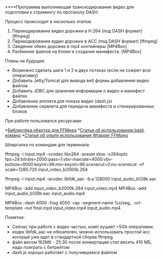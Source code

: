 ****Программа выполняющая транскодирование видео для подготовки к стримингу по протоколу DASH.

Процесс происходит в несколько этапов:
1. Перекодирование видео дорожки в H.264 (под DASH формат) [ffmpeg]
2. Перекодирование аудио дорожки в ACC (под DASH формат) [ffmpeg]
3. Сведение обеих дорожек в mp4 контейнеры  [MP4Box]
4. Разбиение файлов на блоки и создание манифеста. [MP4Box]

Планы на будущее:
- Возможно сделать шаги 1 и 2 в двух потоках (если не сожрет всю оперативку)
- Добавить Jetty/Tomcat для вывода веб формы добавления видео файлов
- Добавить JDBC для хранения информации о видео и манифест файлах
- Добавление апплета для показа видео (dash.js)
- Добавление сервлета для передачи манифеста и сгенерированных блоков

При работе пользовался ресурсами:

*[Библиотека обертка для FFMpeg](https://github.com/bramp/ffmpeg-cli-wrapper)
*[Статья об использовании bash команд](http://itmultimedia.ru/sozdanie-kontenta-mpeg-dash-s-pomoshhyu-mp4box-i-ffmpeg/)
*[Статья об опыте использования Wrapper FFMpeg](https://ru.smedialink.com/razrabotka/ffmpeg-i-ego-vrapper-dlya-java/)


Шпаргалка по командам для терминала:

ffmpeg -i input.mp4 -vcodec libx264 -preset slow -x264opts fps=24:bitrate=2000:pass=1:vbv-maxrate=4000:vbv-bufsize=9000:keyint=96:min-keyint=96:scenecut=0:no-scenecut -vf scale=1280:720 input_video_b2000k.264

ffmpeg -i input.mp4 -acodec libfdk_aac -b:a 128000 input_audio_b128k.aac

MP4Box -add input_video_b2000k.264 input_video.mp4
MP4Box -add input_audio_b128k.aac input_audio.mp4

MP4Box -dash 4000 -frag 4000 -rap -segment-name %s/seg_ -url-template -out final.mpd input_video.mp4 input_audio.mp4

Пометки: 
- Сейчас при работе с видео частью, комп кушает +5Gb оперативки.
- кодек libfdk_aac не обязателен, можно использовать простой acc который уже идет в стандартной сборке ffmpeg.
- файл весом 162Мб - 25:30 после конвертации стал весить 410 МБ, надо поиграть с битрейтом
- dash.js хорошо работает с получившемся файлом
